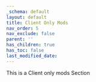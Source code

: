 ```yaml
---
_schema: default
layout: default
title: Client Only Mods
nav_order: 5
nav_exclude: false
parent: ''
has_children: true
has_toc: false
last_modified_date:
---
```

This is a Client only mods Section
